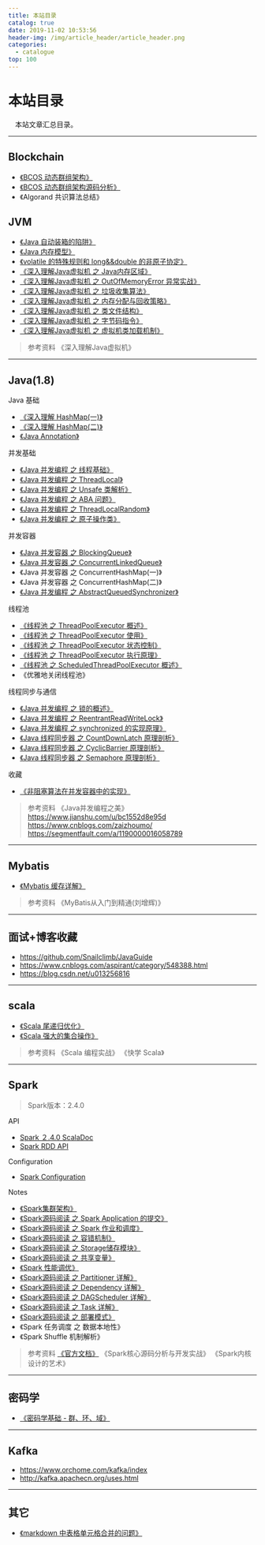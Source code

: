 ```yaml
---
title: 本站目录
catalog: true
date: 2019-11-02 10:53:56
header-img: /img/article_header/article_header.png
categories:
  - catalogue
top: 100
---
```


# 本站目录

&emsp;本站文章汇总目录。

--- 

## Blockchain
- [《BCOS 动态群组架构》](http://zhoujiapeng.top/blockchain/bcos-group-architecture/)
- [《BCOS 动态群组架构源码分析》](http://zhoujiapeng.top/blockchain/bcos-group-architecture-code/)
- 《Algorand 共识算法总结》

## JVM
- [《Java 自动装箱的陷阱》](http://zhoujiapeng.top/java/java-risk-of-autoboxing/)
- [《Java 内存模型》](http://zhoujiapeng.top/java/java-memoryModel/)
- [《volatile 的特殊规则和 long&&double 的非原子协定》](http://zhoujiapeng.top/java/java-special-variable)
- [《深入理解Java虚拟机 之 Java内存区域》](http://zhoujiapeng.top/java/java-memory-area)
- [《深入理解Java虚拟机 之 OutOfMemoryError 异常实战》](http://zhoujiapeng.top/java/java-oom-test)
- [《深入理解Java虚拟机 之 垃圾收集算法》](http://zhoujiapeng.top/java/java-jvm-GC-alogrithm)
- [《深入理解Java虚拟机 之 内存分配与回收策略》](http://zhoujiapeng.top/java/java-jvm-memory-allocate-and-collection-policy)
- [《深入理解Java虚拟机 之 类文件结构》](http://zhoujiapeng.top/java/java-jvm-class-file-struct)
- [《深入理解Java虚拟机 之 字节码指令》](http://zhoujiapeng.top/java/java-jvm-bytecode)
- [《深入理解Java虚拟机 之 虚拟机类加载机制》](http://zhoujiapeng.top/java/java-jvm-classLoader)


> 参考资料
《深入理解Java虚拟机》

--- 

## Java(1.8)

Java 基础
- [《深入理解 HashMap(一)》](http://zhoujiapeng.top/java/java-HashMap)
- [《深入理解 HashMap(二)》](http://zhoujiapeng.top/java/java-HashMap2)
- [《Java Annotation》](http://zhoujiapeng.top/java/java-annotation)


并发基础
- [《Java 并发编程 之 线程基础》](http://zhoujiapeng.top/java/java-thread-base)
- [《Java 并发编程 之 ThreadLocal》](http://zhoujiapeng.top/java/java-ThreadLocal)
- [《Java 并发编程 之 Unsafe 类解析》](http://zhoujiapeng.top/java/java-unsafe)
- [《Java 并发编程 之 ABA 问题》](http://zhoujiapeng.top/java/java-aba-question)
- [《Java 并发编程 之 ThreadLocalRandom》](http://zhoujiapeng.top/java/java-threadLocalRandom)
- [《Java 并发编程 之 原子操作类》](http://zhoujiapeng.top/java/java-atomicOperationClass)

并发容器
- [《Java 并发容器 之 BlockingQueue》](http://zhoujiapeng.top/java/java-blockingQueue)
- [《Java 并发容器 之 ConcurrentLinkedQueue》](http://zhoujiapeng.top/java/java-ConcurrentLinkedQueue)
- 《Java 并发容器 之 ConcurrentHashMap(一)》
- 《Java 并发容器 之 ConcurrentHashMap(二)》
- [《Java 并发编程 之 AbstractQueuedSynchronizer》](http://zhoujiapeng.top/java/java-AbstractQueuedSynchronizer)

线程池
- [《线程池 之 ThreadPoolExecutor 概述》](http://zhoujiapeng.top/java/java-threadPoolExecutor-overview/)
- [《线程池 之 ThreadPoolExecutor 使用》](http://zhoujiapeng.top/java/java-threadPoolExecutor-use/)
- [《线程池 之 ThreadPoolExecutor 状态控制》](http://zhoujiapeng.top/java/java-threadPoolExecutor-statusControl/)
- [《线程池 之 ThreadPoolExecutor 执行原理》](http://zhoujiapeng.top/java/java-threadPoolExecutor-executorAnalyze/)
- [《线程池 之 ScheduledThreadPoolExecutor 概述》](http://zhoujiapeng.top/java/java-scheduledthreadPoolExecutor/)
- 《优雅地关闭线程池》

线程同步与通信
- [《Java 并发编程 之 锁的概述》](http://zhoujiapeng.top/java/java-lock-summary)
- [《Java 并发编程 之 ReentrantReadWriteLock》](http://zhoujiapeng.top/java/java-ReentrantReadWriteLock)
- [《Java 并发编程 之 synchronized 的实现原理》](http://zhoujiapeng.top/java/java-synchronized)
- [《Java 线程同步器 之 CountDownLatch 原理剖析》](http://zhoujiapeng.top/java/java-CountDownLatch)
- [《Java 线程同步器 之 CyclicBarrier 原理剖析》](http://zhoujiapeng.top/java/java-CyclicBarrier)
- [《Java 线程同步器 之 Semaphore 原理剖析》](http://zhoujiapeng.top/java/java-Semaphore)

收藏
- [《非阻塞算法在并发容器中的实现》](https://www.ibm.com/developerworks/cn/java/j-lo-concurrent/index.html)

> 参考资料
《Java并发编程之美》
https://www.jianshu.com/u/bc1552d8e95d
https://www.cnblogs.com/zaizhoumo/
https://segmentfault.com/a/1190000016058789

--- 

## Mybatis
- [《Mybatis 缓存详解》](http://zhoujiapeng.top/java/mybatis-cache/)

> 参考资料
《MyBatis从入门到精通(刘增辉)》

--- 

## 面试+博客收藏
- https://github.com/Snailclimb/JavaGuide
- https://www.cnblogs.com/aspirant/category/548388.html
- https://blog.csdn.net/u013256816


--- 

## scala


- [《Scala 尾递归优化》](http://zhoujiapeng.top/scala/scala-tailrec/)
- [《Scala 强大的集合操作》](http://zhoujiapeng.top/scala/scala-scala-operation/)


> 参考资料
《Scala 编程实战》
《快学 Scala》


---

## Spark 
> Spark版本：2.4.0


API
- [Spark ２.4.0 ScalaDoc](http://spark.apache.org/docs/2.4.0/api/scala/index.html#org.apache.spark.package)
- [Spark RDD API ](http://homepage.cs.latrobe.edu.au/zhe/ZhenHeSparkRDDAPIExamples.html#glom)

Configuration
- [Spark Configuration](http://spark.apache.org/docs/2.4.0/configuration.html#Dynamically-Loading-Spark-Properties)

Notes
- [《Spark集群架构》](http://zhoujiapeng.top/Spark/spark-overview/)
- [《Spark源码阅读 之 Spark Application 的提交》](http://zhoujiapeng.top/Spark/spark-application/)
- [《Spark源码阅读 之 Spark 作业和调度》](http://zhoujiapeng.top/Spark/spark-job/)
- [《Spark源码阅读 之 容错机制》](http://zhoujiapeng.top/Spark/spark-fault-tolerant/)
- [《Spark源码阅读 之 Storage储存模块》](http://zhoujiapeng.top/Spark/spark-storage/)
- [《Spark源码阅读 之 共享变量》](http://zhoujiapeng.top/Spark/spark-share-variable/)
- [《Spark 性能调优》](http://zhoujiapeng.top/Spark/spark-tuning/)
- [《Spark源码阅读 之 Partitioner 详解》](http://zhoujiapeng.top/Spark/spark-partitioner/)
- [《Spark源码阅读 之 Dependency 详解》](http://zhoujiapeng.top/Spark/spark-dependency/)
- [《Spark源码阅读 之 DAGScheduler 详解》](http://zhoujiapeng.top/Spark/spark-dagscheduler/)
- [《Spark源码阅读 之 Task 详解》](http://zhoujiapeng.top/Spark/spark-task/)
- [《Spark源码阅读 之 部署模式》](http://zhoujiapeng.top/Spark/spark-deploy-mode/)
- 《Spark 任务调度 之 数据本地性》
- 《Spark Shuffle 机制解析》


> 参考资料
[《官方文档》](http://spark.apache.org/docs/2.4.0/)
《Spark核心源码分析与开发实战》
《Spark内核设计的艺术》

--- 


## 密码学
- [《密码学基础 - 群、环、域》](http://zhoujiapeng.top/cryptography/cryptography)

---

## Kafka
- https://www.orchome.com/kafka/index
- http://kafka.apachecn.org/uses.html

---

## 其它
- [《markdown 中表格单元格合并的问题》](http://zhoujiapeng.top/markdown/markdown-table)


